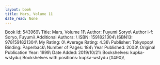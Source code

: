 ```yaml
---
layout: book
title: Mars, Volume 11
date_read: None
---
```


Book Id: 543969\ 
Title: Mars, Volume 11\ 
Author: Fuyumi Soryo\ 
Author l-f: Soryo, Fuyumi\ 
Additional Authors: \ 
ISBN: 1591821304\ 
ISBN13: 9781591821304\ 
My Rating: 0\ 
Average Rating: 4.38\ 
Publisher: Tokyopop\ 
Binding: Paperback\ 
Number of Pages: 184\ 
Year Published: 2003\ 
Original Publication Year: 1999\ 
Date Added: 2019/10/21\ 
Bookshelves: kupka-wstydu\ 
Bookshelves with positions: kupka-wstydu (#490)\ 

